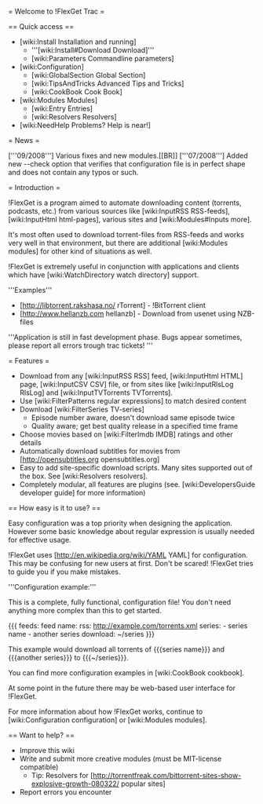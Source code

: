 = Welcome to !FlexGet Trac =

== Quick access ==

 * [wiki:Install Installation and running]
   * '''[wiki:Install#Download Download]'''
   * [wiki:Parameters Commandline parameters]
 * [wiki:Configuration]
   * [wiki:GlobalSection Global Section]
   * [wiki:TipsAndTricks Advanced Tips and Tricks]
   * [wiki:CookBook Cook Book]
 * [wiki:Modules Modules]
   * [wiki:Entry Entries]
   * [wiki:Resolvers Resolvers]
 * [wiki:NeedHelp Problems? Help is near!]


= News =

['''09/2008'''] Various fixes and new modules.[[BR]]
['''07/2008'''] Added new --check option that verifies that configuration file is in perfect shape and does not contain any typos or such. 

= Introduction =

!FlexGet is a program aimed to automate downloading content (torrents, podcasts, etc.) from various 
sources like [wiki:InputRSS RSS-feeds], [wiki:InputHtml html-pages], various sites and [wiki:Modules#Inputs more].

It's most often used to download torrent-files from RSS-feeds and works very well in that environment, but there are additional [wiki:Modules modules] for other kind of situations as well.

!FlexGet is extremely useful in conjunction with applications and clients which have [wiki:WatchDirectory watch directory] support.

'''Examples'''

 * [http://libtorrent.rakshasa.no/ rTorrent] - !BitTorrent client
 * [http://www.hellanzb.com hellanzb] - Download from usenet using NZB-files

'''Application is still in fast development phase. Bugs appear sometimes, please report all errors trough trac tickets! '''

= Features =

 * Download from any [wiki:InputRSS RSS] feed, [wiki:InputHtml HTML] page, [wiki:InputCSV CSV] file, or from sites like [wiki:InputRlsLog RlsLog] and [wiki:InputTVTorrents TVTorrents].
 * Use [wiki:FilterPatterns regular expressions] to match desired content
 * Download [wiki:FilterSeries TV-series]
   * Episode number aware, doesn't download same episode twice
   * Quality aware; get best quality release in a specified time frame
 * Choose movies based on [wiki:FilterImdb IMDB] ratings and other details
 * Automatically download subtitles for movies from [http://opensubtitles.org opensubtitles.org]
 * Easy to add site-specific download scripts. Many sites supported out of the box. See [wiki:Resolvers resolvers].
 * Completely modular, all features are plugins (see. [wiki:DevelopersGuide developer guide] for more information)

== How easy is it to use? ==

Easy configuration was a top priority when designing the application. However some basic knowledge 
about regular expression is usually needed for effective usage.

!FlexGet uses [http://en.wikipedia.org/wiki/YAML YAML] for configuration. This may be confusing for new users at first. Don't be scared! !FlexGet tries to guide you if you make mistakes.

'''Configuration example:''' 

This is a complete, fully functional, configuration file! You don't need anything more complex than this to get started.

{{{
feeds:
  feed name:
    rss: http://example.com/torrents.xml
    series:
      - series name
      - another series
    download: ~/series
}}}

This example would download all torrents of {{{series name}}} and {{{another series}}} to {{{~/series}}}.

You can find more configuration examples in [wiki:CookBook cookbook].

At some point in the future there may be web-based user interface for !FlexGet.

For more information about how !FlexGet works, continue to [wiki:Configuration configuration] or [wiki:Modules modules].

== Want to help? ==

 * Improve this wiki
 * Write and submit more creative modules (must be MIT-license compatible)
   * Tip: Resolvers for [http://torrentfreak.com/bittorrent-sites-show-explosive-growth-080322/ popular sites]
 * Report errors you encounter